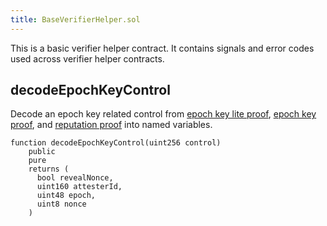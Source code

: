 ```yaml
---
title: BaseVerifierHelper.sol
---
```


This is a basic verifier helper contract. It contains signals and error codes used across verifier helper contracts.

## decodeEpochKeyControl

Decode an epoch key related control from [epoch key lite proof](../../circuits-api/circuits#epoch-key-lite-proof), [epoch key proof](../../circuits-api/circuits.md#epoch-key-proof), and [reputation proof](../../circuits-api/circuits.md#prove-reputation-proof) into named variables.

```sol
function decodeEpochKeyControl(uint256 control)
    public
    pure
    returns (
      bool revealNonce,
      uint160 attesterId,
      uint48 epoch,
      uint8 nonce
    )
```
